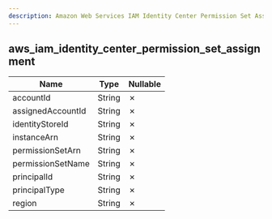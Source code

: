 ```yaml
---
description: Amazon Web Services IAM Identity Center Permission Set Assignment
---
```

aws_iam_identity_center_permission_set_assignment
-------------------------------------------------

| **Name**          | **Type** | **Nullable** |
| ----------------- | -------- | ------------ |
| accountId         | String   | &cross;      |
| assignedAccountId | String   | &cross;      |
| identityStoreId   | String   | &cross;      |
| instanceArn       | String   | &cross;      |
| permissionSetArn  | String   | &cross;      |
| permissionSetName | String   | &cross;      |
| principalId       | String   | &cross;      |
| principalType     | String   | &cross;      |
| region            | String   | &cross;      |
